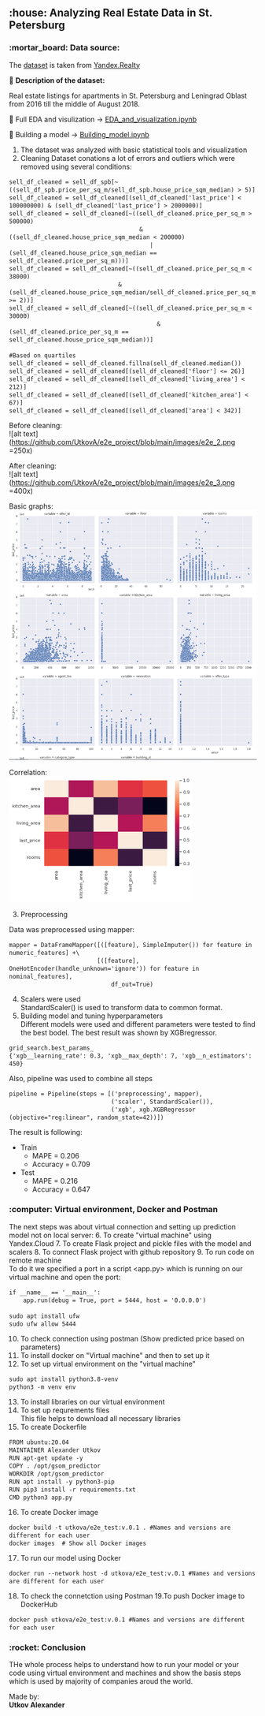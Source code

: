 <h2> :house: Analyzing Real Estate Data in St. Petersburg </h2>
<h3> :mortar_board: Data source: </h3>

The [dataset](https://github.com/UtkovA/e2e_project/blob/main/spb.real.estate.archive.sample5000.tsv) is taken from [Yandex.Realty](https://realty.yandex.ru)

:notebook_with_decorative_cover: **Description of the dataset:**

Real estate listings for apartments in St. Petersburg and Leningrad Oblast from 2016 till the middle of August 2018.

:pencil: Full EDA and visulization -> [EDA_and_visualization.ipynb](https://github.com/UtkovA/e2e_project/blob/main/EDA_and_visualization.ipynb)

:pencil: Building a model -> [Building_model.ipynb](https://github.com/UtkovA/e2e_project/blob/main/EDA_and_visualization.ipynb)
 
1. The dataset was analyzed with basic statistical tools and visualization
2. Cleaning
Dataset conations a lot of errors and outliers which were removed using several conditions:
```
sell_df_cleaned = sell_df_spb[~((sell_df_spb.price_per_sq_m/sell_df_spb.house_price_sqm_median) > 5)]
sell_df_cleaned = sell_df_cleaned[(sell_df_cleaned['last_price'] < 100000000) & (sell_df_cleaned['last_price'] > 2000000)]
sell_df_cleaned = sell_df_cleaned[~((sell_df_cleaned.price_per_sq_m > 500000) 
                                     & ((sell_df_cleaned.house_price_sqm_median < 200000) 
                                        | (sell_df_cleaned.house_price_sqm_median == sell_df_cleaned.price_per_sq_m)))]
sell_df_cleaned = sell_df_cleaned[~((sell_df_cleaned.price_per_sq_m < 38000) 
                               & (sell_df_cleaned.house_price_sqm_median/sell_df_cleaned.price_per_sq_m >= 2))]
sell_df_cleaned = sell_df_cleaned[~((sell_df_cleaned.price_per_sq_m < 30000) 
                                          & (sell_df_cleaned.price_per_sq_m == sell_df_cleaned.house_price_sqm_median))]

#Based on quartiles
sell_df_cleaned = sell_df_cleaned.fillna(sell_df_cleaned.median())
sell_df_cleaned = sell_df_cleaned[(sell_df_cleaned['floor'] <= 26)]
sell_df_cleaned = sell_df_cleaned[(sell_df_cleaned['living_area'] < 212)]
sell_df_cleaned = sell_df_cleaned[(sell_df_cleaned['kitchen_area'] < 67)]
sell_df_cleaned = sell_df_cleaned[(sell_df_cleaned['area'] < 342)]
```

Before cleaning:\
![alt text](https://github.com/UtkovA/e2e_project/blob/main/images/e2e_2.png =250x)

After cleaning:\
![alt text](https://github.com/UtkovA/e2e_project/blob/main/images/e2e_3.png =400x)

Basic graphs:
![alt text](https://github.com/UtkovA/e2e_project/blob/main/images/e2e_1.png)

Correlation:\
![alt text](https://github.com/UtkovA/e2e_project/blob/main/images/e2e_4.png)

3. Preprocessing

Data was preprocessed using mapper:
```
mapper = DataFrameMapper([([feature], SimpleImputer()) for feature in numeric_features] +\
                         [([feature], OneHotEncoder(handle_unknown='ignore')) for feature in nominal_features],
                             df_out=True)
```	

4. Scalers were used\
StandardScaler() is used to transform data to common format.
5. Building model and tuning hyperparameters\
Different models were used and different parameters were tested to find the best bodel. The best result was shown by XGBregressor.
```
grid_search.best_params_
{'xgb__learning_rate': 0.3, 'xgb__max_depth': 7, 'xgb__n_estimators': 450}
```

Also, pipeline was used to combine all steps
```
pipeline = Pipeline(steps = [('preprocessing', mapper), 
                             ('scaler', StandardScaler()),
                             ('xgb', xgb.XGBRegressor (objective="reg:linear", random_state=42))])
```	
The result is following:
- Train
    - MAPE = 0.206
    - Accuracy = 0.709
- Test
    - MAPE = 0.216
    - Accuracy = 0.647

<h3> :computer: Virtual environment, Docker and Postman </h3>

The next steps was about virtual connection and setting up prediction model not on local server:
6. To create "virtual machine" using Yandex.Cloud
7. To create Flask project and pickle files with the model and scalers
8. To connect Flask project with github repository
9. To run code on remote machine\
To do it we specified a port in a script <app.py> which is running on our virtual machine and open the port:
```
if __name__ == '__main__':
    app.run(debug = True, port = 5444, host = '0.0.0.0')

sudo apt install ufw
sudo ufw allow 5444 
```	
10. To check connection using postman (Show predicted price based on parameters)
11. To install docker on "Virtual machine" and then to set up it
12. To set up virtual environment on the "virtual machine"
```
sudo apt install python3.8-venv
python3 -m venv env
```
13. To install libraries on our virtual environment
14. To set up requrements files\
This file helps to download all necessary libraries
15. To create Dockerfile
```
FROM ubuntu:20.04
MAINTAINER Alexander Utkov
RUN apt-get update -y
COPY . /opt/gsom_predictor
WORKDIR /opt/gsom_predictor
RUN apt install -y python3-pip
RUN pip3 install -r requirements.txt
CMD python3 app.py
```
16. To create Docker image
```
docker build -t utkova/e2e_test:v.0.1 . #Names and versions are different for each user
docker images  # Show all Docker images
```
17. To run our model using Docker
```
docker run --network host -d utkova/e2e_test:v.0.1 #Names and versions are different for each user
```
18. To check the connetction using Postman
19.To push Docker image to DockerHub
```
docker push utkova/e2e_test:v.0.1 #Names and versions are different for each user
```

<h3> :rocket: Conclusion </h3>
THe whole process helps to understand how to run your model or your code using virtual environment and machines and show the basis steps which is used by majority of companies aroud the world. 

Made by:\
**Utkov Alexander**
